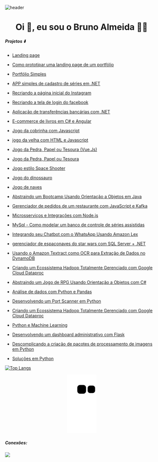 ![header](https://user-images.githubusercontent.com/88558377/159158519-59bcb75b-ec6b-4f9e-ac29-d968010e2b98.gif)

<h1 align="center"> Oi 👋, eu sou o Bruno Almeida 👨‍💻</h1>

##### Projetos ⬇️

- [Landing page](https://github.com/BeyondtimeX/Projeto-29)<br/>
- [Como prototipar uma landing page de um portfólio](https://github.com/BeyondtimeX/Projeto_33.git)<br/>
- [Portfólio Simples](https://github.com/BeyondtimeX/Projeto-27)<br/>
- [APP simples de cadastro de séries em .NET](https://github.com/BeyondtimeX/Projeto-23)<br/>
- [Recriando a página inicial do Instagram](https://github.com/BeyondtimeX/Projeto_38)<br/>
- [Recriando a tela de login do facebook](https://github.com/BeyondtimeX/Projeto-28)<br/>
- [Aplicação de transferências bancárias com .NET](https://github.com/BeyondtimeX/Projeto_37)<br/>
- [E-commerce de livros em C# e Angular](https://github.com/BeyondtimeX/Projeto-36)<br/>
- [Jogo da cobrinha com Javascript](https://github.com/BeyondtimeX/Projeto-32)<br/>
- [jogo da velha com HTML e Javascript](https://github.com/BeyondtimeX/Projeto-31)<br/>
- [Jogo da Pedra, Papel ou Tesoura (Vue.Js)](https://github.com/BeyondtimeX/Projeto-26)<br/>
- [Jogo da Pedra, Papel ou Tesoura](https://github.com/BeyondtimeX/Projeto-25)<br/>
- [Jogo estilo Space Shooter](https://github.com/BeyondtimeX/Projeto_14)<br/>
- [Jogo do dinossauro](https://github.com/BeyondtimeX/Projeto-18)<br/>
- [Jogo de naves](https://github.com/BeyondtimeX/Projeto_16.git)<br/>
- [Abstraindo um Bootcamp Usando Orientação a Objetos em Java](https://github.com/BeyondtimeX/Projeto-30)<br/>
- [Gerenciador de pedidos de um restaurante com JavaScript e Kafka](https://github.com/BeyondtimeX/Projeto-24)<br/>
- [Microsserviços e Integrações com Node.js](https://github.com/BeyondtimeX/Projeto-34)<br/>
- [ MySql - Como modelar um banco de controle de séries assistidas](https://github.com/BeyondtimeX/Projeto-2)<br/>
- [Integrando seu Chatbot com o WhatsApp Usando Amazon Lex](https://github.com/BeyondtimeX/Projeto-12)<br/>
- [gerenciador de espaçonaves do star wars com SQL Server + .NET](https://github.com/BeyondtimeX/Projeto-20)<br/>
- [Usando o Amazon Textract como OCR para Extração de Dados no DynamoDB](https://github.com/BeyondtimeX/Projeto-21.git)<br/>
- [Criando um Ecossistema Hadoop Totalmente Gerenciado com Google Cloud Dataproc](https://github.com/BeyondtimeX/Projeto-5.git)<br/>
- [Abstraindo um Jogo de RPG Usando Orientação a Objetos com C#](https://github.com/BeyondtimeX/Projeto-5.git)<br/>
- [Análise de dados com Python e Pandas](https://github.com/BeyondtimeX/Projeto-6)
- [Desenvolvendo um Port Scanner em Python](https://github.com/BeyondtimeX/Projeto-8)
- [Criando um Ecossistema Hadoop Totalmente Gerenciado com Google Cloud Dataproc](https://github.com/BeyondtimeX/Projeto-5)
- [Python e Machine Learning](https://github.com/BeyondtimeX/Projeto-4)
- [Desenvolvendo um dashboard administrativo com Flask](https://github.com/BeyondtimeX/Projeto-3)
- [Descomplicando a criação de pacotes de processamento de imagens em Python](https://github.com/BeyondtimeX/Projeto-1)<br/>


- [Soluções em Python](https://github.com/BeyondtimeX/solu-esempython)

[![Top Langs](https://github-readme-stats.vercel.app/api/top-langs/?username=BeyondTimeX&langs_count=8&layout=compact)](https://github.com/BeyondTimeX/github-readme-stats)
    
 <div align="center">
  
  ![Snake animation](https://github.com/BeyondtimeX/BeyondtimeX/blob/output/github-contribution-grid-snake.svg)
  
</div>

   <h5 align="left">Conexões:</h5>

  <a href="https://www.linkedin.com/in/brunodesouzaalmeida" target="_blank"><img src="https://img.shields.io/badge/LinkedIn-0077B5?style=for-the-badge&logo=linkedin&logoColor=white" target="_blank"></a> 
   

  

  

















